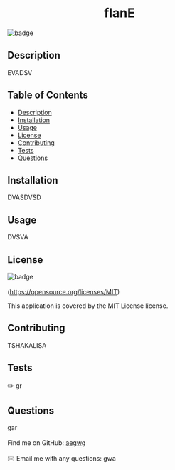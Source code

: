 
  <h1 align="center">flanE</h1>
  
  ![badge](https://img.shields.io/badge/License-MIT-yellow.svg)<br />
  
  
  ## Description
  EVADSV
  
  ## Table of Contents
  - [Description](#description)
  - [Installation](#installation)
  - [Usage](#usage)
  - [License](#license)
  - [Contributing](#contributing)
  - [Tests](#tests)
  - [Questions](#questions)
  
  ## Installation
  DVASDVSD
  
  ## Usage
  DVSVA
    
  ## License
  ![badge](https://img.shields.io/badge/License-MIT-yellow.svg)<br />
  <br />
  (https://opensource.org/licenses/MIT)

  This application is covered by the MIT License license. 
  
  
  ## Contributing
  TSHAKALISA
  
  ## Tests
  ✏️ gr
  
  ## Questions
  gar<br />
  <br />
  Find me on GitHub: [aegwg](https://github.com/aegwg)<br />
  <br />
  ✉️ Email me with any questions: gwa<br /><br />